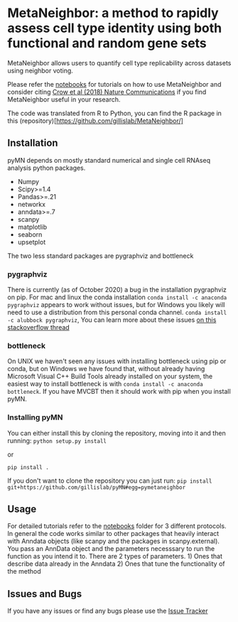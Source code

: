 MetaNeighbor: a method to rapidly assess cell type identity using both functional and random gene sets
================
MetaNeighbor allows users to quantify cell type replicability across datasets using neighbor voting.

Please refer the [notebooks](./notebooks) for tutorials on how to use MetaNeighbor and consider citing [Crow et al (2018) Nature Communications](https://www.nature.com/articles/s41467-018-03282-0) if you find MetaNeighbor useful in your research.

The code was translated from R to Python, you can find the R package in this (repository)[https://github.com/gillislab/MetaNeighbor/]


## Installation

pyMN depends on mostly standard numerical and single cell RNAseq analysis python packages.
 * Numpy
 * Scipy>=1.4
 * Pandas>=.21
 * networkx
 * anndata>=.7
 * scanpy
 * matplotlib
 * seaborn
 * upsetplot

The two less standard packages are pygraphviz and bottleneck

### pygraphviz

There is currently (as of October 2020) a bug in the installation pygraphviz on pip. For mac and linux the conda installation `conda install -c anaconda pygraphviz` appears to work without issues, but for Windows you likely will need to use a distribution from this personal conda channel. `conda install -c alubbock pygraphviz`,
You can learn more about these issues [on this stackoverflow thread](https://stackoverflow.com/questions/59707234/issues-installing-pygrahviz-fatal-error-c1083-cannot-open-include-file-graph)


### bottleneck
On UNIX we haven't seen any issues with installing bottleneck using pip or conda, but on Windows we have found that, without already having Microsoft Visual C++ Build Tools already installed on your system, the easiest way to install bottleneck is with `conda install -c anaconda bottleneck`. If you have MVCBT then it should work with pip when you install pyMN. 


### Installing pyMN
You can either install this by cloning the repository, moving into it and then running:
  `python setup.py install` 

  or
   
  `pip install .` 

If you don't want to clone the repository you can just run:
	`pip install git+https://github.com/gillislab/pyMN#egg=pymetaneighbor`


## Usage

For detailed tutorials refer to the [notebooks](./notebooks) folder for 3 different protocols. In general the code works similar to other packages that heavily interact with Anndata objects (like scanpy and the packages in scanpy.external). You pass an AnnData object and the parameters necesssary to run the function as you intend it to. There are 2 types of parameters.
	1) Ones that describe data already in the Anndata
	2) Ones that tune the functionality of the method


## Issues and Bugs

If you have any issues or find any bugs please use the [Issue Tracker](https://github.com/gillislab/pyMN/issues)
